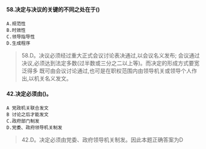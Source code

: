 #### 58.决定与决议的关键的不同之处在于()
    A.规范性
    B.时效性
    C.领导指导性
    D.生成程序
>   58.D。决议必须经过重大正式会议讨论表决通过,以会议名义发布;
    会议通过决议,必须达到法定多数(过半数或三分之二以上等)。而决定的形成方式要宽泛得多
    既可由会议讨论通过,也可是在职权范围内由领导机关或领导个人作出,以机关名义发文。
   
#### 42.决定必须由()。
    A 党政机关联合发文
    B 讨论之后才能发文
    C.政府部门制发
    D.党委、政府领导机关制发
>   42.D。决定必须由党委、政府领导机关制发。因此本题正确答案为D



































    